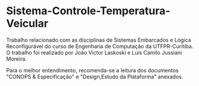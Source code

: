 # Sistema-Controle-Temperatura-Veicular

Trabalho relacionado com as disciplinas de Sistemas Embarcados e Lógica Reconfigurável do curso de Engenharia de Computação da UTFPR-Curitiba.
O trabalho foi realizado por João Victor Laskoski e Luis Camilo Jussiani Moreira. 

Para o melhor entendimento, recomenda-se a leitura dos documentos "CONOPS & Especificação" e "Design,Estudo da Plataforma" anexados.

